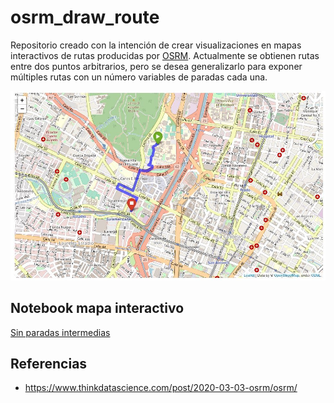 # osrm_draw_route

Repositorio creado con la intención de crear  visualizaciones en mapas interactivos de rutas producidas por [OSRM](http://project-osrm.org/).
Actualmente se obtienen rutas entre dos puntos arbitrarios, pero se desea generalizarlo para exponer múltiples rutas con un número variables de paradas cada una.

![](docs/imgs/map_no_stops.JPG)


## Notebook mapa interactivo
[Sin paradas intermedias](https://nbviewer.jupyter.org/github/NumberPiOso/osrm_draw_route/blob/main/dibujo_mapa.ipynb)

## Referencias
- https://www.thinkdatascience.com/post/2020-03-03-osrm/osrm/